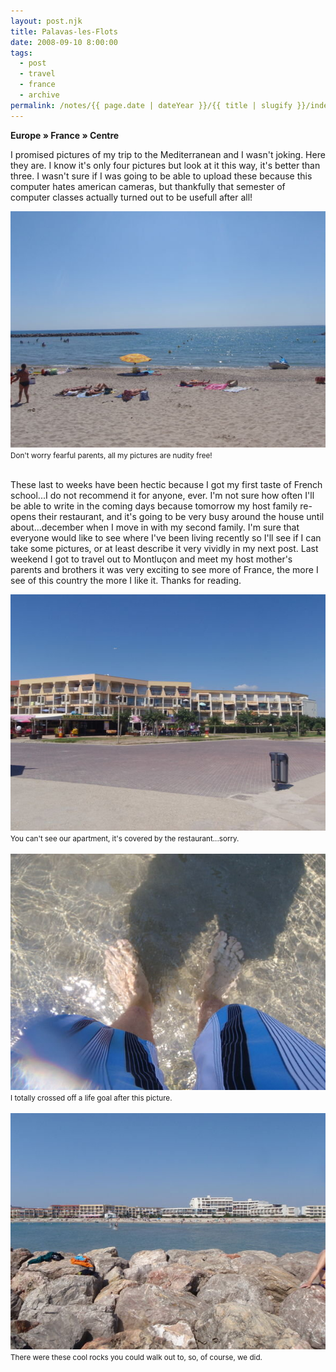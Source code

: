 ```yaml
---
layout: post.njk
title: Palavas-les-Flots
date: 2008-09-10 8:00:00
tags:
  - post
  - travel
  - france
  - archive
permalink: /notes/{{ page.date | dateYear }}/{{ title | slugify }}/index.html
---
```


**Europe » France » Centre**

I promised pictures of my trip to the Mediterranean and I wasn't joking. Here they are. I know it's only four pictures but look at it this way, it's better than three. I wasn't sure if I was going to be able to upload these because this computer hates american cameras, but thankfully that semester of computer classes actually turned out to be usefull after all!

<div><img src="/img/blog-archive/flots-1.jpg" class="blog-pic container" alt="Some beach." /></div>
<div class="center-text"><small>Don't worry fearful parents, all my pictures are nudity free!</small></div><br />

These last to weeks have been hectic because I got my first taste of French school...I do not recommend it for anyone, ever. I'm not sure how often I'll be able to write in the coming days because tomorrow my host family re-opens their restaurant, and it's going to be very busy around the house until about...december when I move in with my second family. I'm sure that everyone would like to see where I've been living recently so I'll see if I can take some pictures, or at least describe it very vividly in my next post. Last weekend I got to travel out to Montluçon and meet my host mother's parents and brothers it was very exciting to see more of France, the more I see of this country the more I like it. Thanks for reading.

<div><img src="/img/blog-archive/flots-2.jpg" class="blog-pic container" alt="The apartment building."/></div>
<div class="center-text"><small>You can't see our apartment, it's covered by the restaurant...sorry.</small></div><br />

<div><img src="/img/blog-archive/flots-3.jpg" class="blog-pic container" alt="My feet in the Mediterranean sea."/></div>
<div class="center-text"><small>I totally crossed off a life goal after this picture.</small></div><br />

<div><img src="/img/blog-archive/flots-4.jpg" class="blog-pic container" alt="Looking back at the beach."/></div>
<div class="center-text"><small>There were these cool rocks you could walk out to, so, of course, we did.</small></div><br />
